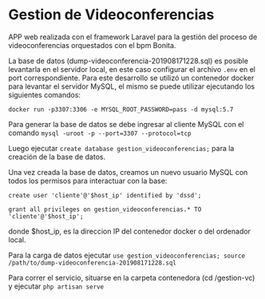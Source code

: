 # Gestion de Videoconferencias


APP web realizada con el framework Laravel para la gestión del proceso de videoconferencias orquestados con el bpm Bonita.


La base de datos (dump-videoconferencia-201908171228.sql) es posible levantarla en el servidor local, en este caso configurar el
archivo `.env` en el port correspondiente. Para este desarrollo se utilizó un contenedor docker para levantar el servidor MySQL, el
mismo se puede utilizar ejecutando los siguientes comandos:

`docker run -p3307:3306 -e MYSQL_ROOT_PASSWORD=pass -d mysql:5.7`

Para generar la base de datos se debe ingresar al cliente MySQL con el comando `mysql -uroot -p --port=3307 --protocol=tcp`

Luego ejecutar `create database gestion_videoconferencias;` para la creación de la base de datos.

Una vez creada la base de datos, creamos un nuevo usuario MySQL con todos los permisos para interactuar con la base:

`create user 'cliente'@'$host_ip' identified by 'dssd';`

`grant all privileges on gestion_videoconferencias.* TO 'cliente'@'$host_ip';`

donde $host_ip, es la direccion IP del contenedor docker o del ordenador local.

Para la carga de datos ejecutar `use gestion_videoconferencias; source /path/to/dump-videoconferencia-201908171228.sql`


Para correr el servicio, situarse en la carpeta contenedora (cd /gestion-vc) y ejecutar `php artisan serve`
